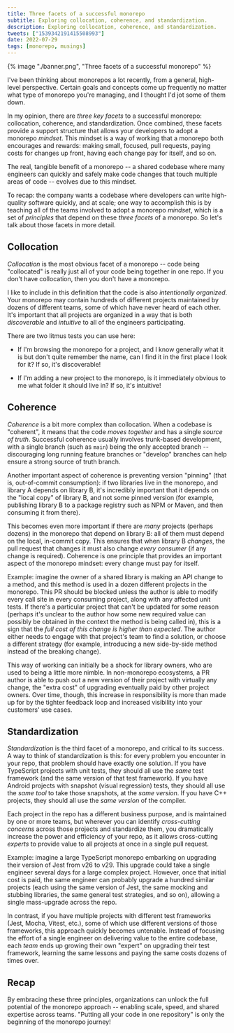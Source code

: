 ```yaml
---
title: Three facets of a successful monorepo
subtitle: Exploring collocation, coherence, and standardization.
description: Exploring collocation, coherence, and standardization.
tweets: ["1539342191415508993"]
date: 2022-07-29
tags: [monorepo, musings]
---
```


{% image "./banner.png", "Three facets of a successful monorepo" %}

I've been thinking about monorepos a lot recently, from a general, high-level perspective. Certain goals and concepts come up frequently no matter what type of monorepo you're managing, and I thought I'd jot some of them down.

In my opinion, there are _three key facets_ to a successful monorepo: collocation, coherence, and standardization. Once combined, these facets provide a support structure that allows your developers to adopt a monorepo _mindset_. This mindset is a way of working that a monorepo both encourages and rewards: making small, focused, pull requests, paying costs for changes up front, having each change pay for itself, and so on.

The real, tangible benefit of a monorepo -- a shared codebase where many engineers can quickly and safely make code changes that touch multiple areas of code -- evolves due to this mindset.

To recap: the company wants a codebase where developers can write high-quality software quickly, and at scale; one way to accomplish this is by teaching all of the teams involved to adopt a monorepo _mindset_, which is a set of _principles_ that depend on these _three facets_ of a monorepo. So let's talk about those facets in more detail.

## Collocation

_Collocation_ is the most obvious facet of a monorepo -- code being "collocated" is really just all of your code being together in one repo. If you don't have collocation, then you don't have a monorepo.

I like to include in this definition that the code is also _intentionally organized_. Your monorepo may contain hundreds of different projects maintained by dozens of different teams, some of which have never heard of each other. It's important that all projects are organized in a way that is both _discoverable_ and _intuitive_ to all of the engineers participating.

There are two litmus tests you can use here:

- If I'm browsing the monorepo for a project, and I know generally what it is but don't quite remember the name, can I find it in the first place I look for it? If so, it's discoverable!

- If I'm adding a new project to the monorepo, is it immediately obvious to me what folder it should live in? If so, it's intuitive!

## Coherence

_Coherence_ is a bit more complex than collocation. When a codebase is "coherent", it means that the code _moves together_ and has a single _source of truth_. Successful coherence usually involves trunk-based development, with a single branch (such as `main`) being the only accepted branch -- discouraging long running feature branches or "develop" branches can help ensure a strong source of truth branch.

Another important aspect of coherence is preventing version "pinning" (that is, out-of-commit consumption): if two libraries live in the monorepo, and library A depends on library B, it's incredibly important that it depends on the "local copy" of library B, and not some pinned version (for example, publishing library B to a package registry such as NPM or Maven, and then consuming it from there).

This becomes even more important if there are _many_ projects (perhaps dozens) in the monorepo that depend on library B: all of them must depend on the local, in-commit copy. This ensures that when library B _changes_, the pull request that changes it must also change _every consumer_ (if any change is required). Coherence is one principle that provides an important aspect of the monorepo mindset: every change must pay for itself.

Example: imagine the owner of a shared library is making an API change to a method, and this method is used in a dozen different projects in the monorepo. This PR should be blocked unless the author is able to modify every call site in every consuming project, along with any affected unit tests. If there's a particular project that can't be updated for some reason (perhaps it's unclear to the author how some new required value can possibly be obtained in the context the method is being called in), this is a sign that the _full cost of this change is higher than expected_. The author either needs to engage with that project's team to find a solution, or choose a different strategy (for example, introducing a new side-by-side method instead of the breaking change).

This way of working can initially be a shock for library owners, who are used to being a little more nimble. In non-monorepo ecosystems, a PR author is able to push out a new version of their project with virtually any change, the "extra cost" of upgrading eventually paid by other project owners. Over time, though, this increase in responsibility is more than made up for by the tighter feedback loop and increased visibility into your customers' use cases.

## Standardization

_Standardization_ is the third facet of a monorepo, and critical to its success. A way to think of standardization is this: for every problem you encounter in your repo, that problem should have exactly one solution. If you have TypeScript projects with unit tests, they should all use the _same_ test framework (and the same version of that test framework). If you have Android projects with snapshot (visual regression) tests, they should all use the _same tool_ to take those snapshots, at the _same version_. If you have C++ projects, they should all use the _same version_ of the compiler.

Each project in the repo has a different business purpose, and is maintained by one or more teams, but wherever you can identify _cross-cutting concerns_ across those projects and standardize them, you dramatically increase the power and efficiency of your repo, as it allows cross-cutting _experts_ to provide value to all projects at once in a single pull request.

Example: imagine a large TypeScript monorepo embarking on upgrading their version of Jest from v26 to v29. This upgrade could take a single engineer several days for a large complex project. However, once that initial cost is paid, the same engineer can probably upgrade a hundred similar projects (each using the same version of Jest, the same mocking and stubbing libraries, the same general test strategies, and so on), allowing a single mass-upgrade across the repo.

In contrast, if you have multiple projects with different test frameworks (Jest, Mocha, Vitest, etc.), some of which use different versions of those frameworks, this approach quickly becomes untenable. Instead of focusing the effort of a single engineer on delivering value to the entire codebase, each _team_ ends up growing their own "expert" on upgrading their test framework, learning the same lessons and paying the same costs dozens of times over.

## Recap

By embracing these three principles, organizations can unlock the full potential of the monorepo approach -- enabling scale, speed, and shared expertise across teams. "Putting all your code in one repository" is only the beginning of the monorepo journey!
